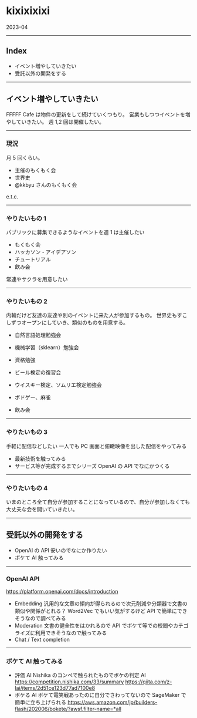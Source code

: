 # kixixixixi

2023-04

---

## Index

- イベント増やしていきたい
- 受託以外の開発をする

---

## イベント増やしていきたい

FFFFF Cafe は物件の更新をして続けていくつもり。
営業もしつつイベントを増やしていきたい。
週 1,2 回は開催したい。

---

### 現況

月 5 回くらい。

- 主催のもくもく会
- 世界史
- @kkbyu さんのもくもく会

e.t.c.

---

### やりたいもの 1

パブリックに募集できるようなイベントを週 1 は主催したい

- もくもく会
- ハッカソン・アイデアソン
- チュートリアル
- 飲み会

常連やサクラを用意したい

---

### やりたいもの 2

内輪だけど友達の友達や別のイベントに来た人が参加するもの。
世界史もすこしずつオープンにしていき、類似のものを用意する。

- 自然言語処理勉強会
- 機械学習（sklearn）勉強会
- 資格勉強
- ビール検定の復習会
- ウイスキー検定、ソムリエ検定勉強会

- ボドゲー、麻雀
- 飲み会

---

### やりたいもの 3

手軽に配信などしたい
一人でも PC 画面と俯瞰映像を出した配信をやってみる

- 最新技術を触ってみる
- サービス等が完成するまでシリーズ
  OpenAI の API でなにかつくる

---

### やりたいもの 4

いまのところ全て自分が参加することになっているので、自分が参加しなくても大丈夫な会を開いていきたい。

---

## 受託以外の開発をする

- OpenAI の API 安いのでなにか作りたい
- ボケて AI 触ってみる

---

### OpenAI API

https://platform.openai.com/docs/introduction

- Embedding
  汎用的な文章の傾向が得られるので次元削減や分類器で文書の類似や関係がとれる？
  Word2Vec でもいい気がするけど API で簡単にできそうなので調べてみる
- Moderation
  文書の健全性をはかれるので API でボケて等での校閲やカテゴライズに利用できそうなので触ってみる
- Chat / Text completion

---

### ボケて AI 触ってみる

- 評価 AI
  Nishika のコンペで触られたものでボケの判定 AI
  https://competition.nishika.com/33/summary
  https://qiita.com/z-lai/items/2d51ce123d77ad7100e8
- ボケる AI
  ボケて電笑戦あったのに自分でさわってないので
  SageMaker で簡単に立ち上げられる
  https://aws.amazon.com/jp/builders-flash/202006/bokete/?awsf.filter-name=*all

